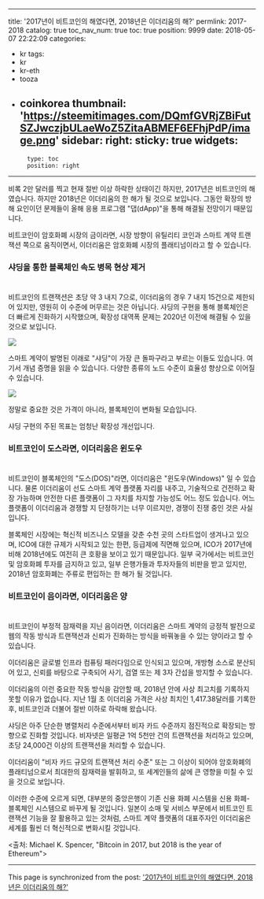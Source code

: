 
---
title: '2017년이 비트코인의 해였다면, 2018년은 이더리움의 해?'
permlink: 2017-2018
catalog: true
toc_nav_num: true
toc: true
position: 9999
date: 2018-05-07 22:22:09
categories:
- kr
tags:
- kr
- kr-eth
- tooza
- coinkorea
thumbnail: 'https://steemitimages.com/DQmfGVRjZBiFutSZJwczjbULaeWoZ5ZitaABMEF6EFhjPdP/image.png'
sidebar:
    right:
        sticky: true
widgets:
    -
        type: toc
        position: right
---


비록 2만 달러를 찍고 현재 절반 이상 하락한 상태이긴 하지만, 2017년은 비트코인의 해였습니다.  하지만 2018년은 이더리움의 한 해가 될 것으로 보입니다. 그동안 확장의 방해 요인이던 문제들이 올해 응용 프로그램 "댑(dApp)"을 통해 해결될 전망이기 때문입니다. 

비트코인이 암호화폐 시장의 금이라면, 시장 방향이 유틸리티 코인과 스마트 계약 트랜잭션 쪽으로 움직이면서, 이더리움은 암호화폐 시장의 플래티넘이라고 할 수 있습니다. 

### 샤딩을 통한 블록체인 속도 병목 현상 제거
#
비트코인의 트랜잭션은 초당 약 3 내지 7으로, 이더리움의 경우 7 내지 15건으로 제한되어 있지만, 영원히 이 수준에 머무르는 것은 아닙니다.  샤딩의 구현을 통해 블록체인은 더 빠르게 진화하기 시작했으며, 확장성 대역폭 문제는 2020년 이전에 해결될 수 있을 것으로 보입니다. 

![](https://steemitimages.com/DQmfGVRjZBiFutSZJwczjbULaeWoZ5ZitaABMEF6EFhjPdP/image.png)

스마트 계약이 발명된 이래로 "샤딩"이 가장 큰 돌파구라고 부르는 이들도 있습니다.  여기서 개념 증명을 읽을 수 있습니다. 다양한 종류의 노드 수준이 효율성 향상으로 이어질 수 있습니다.

![](https://steemitimages.com/DQmNi7Bu6S9UUPgPuMoXm1tYXt5An8QEw59FpByDXwFURne/image.png)

정말로 중요한 것은 가격이 아니라, 블록체인이 변화될 모습입니다.

샤딩 구현의 주된 목표는 엄청난 확장성 개선입니다.

### 비트코인이 도스라면, 이더리움은 윈도우
#
비트코인이 블록체인의 "도스(DOS)"라면, 이더리움은 "윈도우(Windows)" 일 수 있습니다. 물론 이더리움이 선도 스마트 계약 플랫폼 자리를 내주고, 기술적으로 건전하고 확장 가능하며 안전한 다른 플랫폼이 그 자치를 차지할 가능성도 어느 정도 있습니다. 어느 플랫폼이 이더리움과 경쟁할 지 단정하기는 너무 이르지만, 경쟁이 진쟁 중인 것은 사실입니다. 

블록체인 시장에는  혁신적 비즈니스 모델을 갖춘 수천 곳의 스타트업이 생겨나고 있으며, ICO에 대한 규제가 시작되고 있는 한편, 등급제에 직면해 있으며, ICO가 2017년에 비해 2018년에도 여전히 큰 호황을 보이고 있기 때문입니다. 일부 국가에서는 비트코인 및 암호화폐 투자를 금지하고 있고, 일부 은행가들과 투자자들의 비판을 받고 있지만, 2018년 암호화폐는 주류로 편입하는 한 해가 될 것입니다. 

### 비트코인이 음이라면, 이더리움은 양
#
비트코인이 부정적 잠재력을 지닌 음이라면,  이더리움은 스마트 계약의 긍정적 발전으로 웹의 작동 방식과 트랜잭션과 신뢰가 진화하는 방식을 바꿔놓을 수 있는 양이라고 할 수 있습니다.

이더리움은 글로벌 인프라 컴퓨팅 패러다임으로 인식되고 있으며, 개방형 소스로 분산되어 있고, 신뢰를 바탕으로 구축되어 사기, 검열 또는 제 3자 간섭을 방지할 수 있습니다. 

이더리움의 이런 중요한 작동 방식을 감안할 때, 2018년 안에 사상 최고치를 기록하지 못할 이유가 없습니다. 지난 1월 초 이더리움 가격은 사상 최치인 1,417.38달러를 기록한 후, 비트코인과 더불어 절반 이하로 하락해 왔습니다.

샤딩은 아주 단순한 병렬처리 수준에서부터 비자 카드 수준까지 점진적으로 확장되는 방향으로 진화할 것입니다.  비자넷은 일평균 1억 5천만 건의 트랜잭션을 처리하고 있으며, 초당 24,000건 이상의 트랜잭션을 처리할 수 있습니다.

이더리움이 "비자 카드 규모의 트랜잭션 처리 수준" 또는 그 이상이 되어야 암호화폐의 플래티넘으로서 최대한의 잠재력을 발휘하고, 또 세계인들의 삶에 큰 영향을 미칠 수 있을 것으로 보입니다.

이러한 수준에 오르게 되면, 대부분의 중앙은행이 기존 신용 화폐 시스템을 신용 화폐-블록체인 시스템으로 바꾸게 될 것입니다.  일본이 소매 및 서비스 부문에서 비트코인 트랜잭션 기능을 잘 활용하고 있는 것처럼, 스마트 계약 플랫폼의 대표주자인 이더리움은 세계를 훨씬 더 혁신적으로 변화시킬 것입니다.

<출처: Michael K. Spencer, "Bitcoin in 2017, but 2018 is the year of Ethereum">

- - -

This page is synchronized from the post: ['2017년이 비트코인의 해였다면, 2018년은 이더리움의 해?'](https://steemit.com/@pius.pius/2017-2018)
